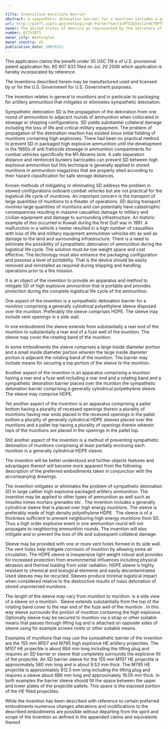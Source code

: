 ```yaml
---

title: Insensitive munitions barrier
abstract: A sympathetic detonation barrier for a munition includes a generally cylindrical polyethylene sleeve disposed over the munition. Preferably, the sleeve comprises HDPE. The sleeve may include vent openings in a side wall. In one embodiment, the sleeve extends from substantially a rear end of the munition to substantially a rear end of a fuze well of the munition.
url: http://patft.uspto.gov/netacgi/nph-Parser?Sect1=PTO2&Sect2=HITOFF&p=1&u=%2Fnetahtml%2FPTO%2Fsearch-adv.htm&r=1&f=G&l=50&d=PALL&S1=07752975&OS=07752975&RS=07752975
owner: The United States of America as represented by the Secretary of the Army
number: 07752975
owner_city: Washington
owner_country: US
publication_date: 20070322
---
```

This application claims the benefit under 35 USC 119 e of U.S. provisional patent application No. 60 807 833 filed on Jul. 20 2006 which application is hereby incorporated by reference.

The inventions described herein may be manufactured used and licensed by or for the U.S. Government for U.S. Government purposes.

The invention relates in general to munitions and in particular to packaging for artillery ammunition that mitigates or eliminates sympathetic detonation.

Sympathetic detonation SD is the propagation of the detonation from one round of ammunition to adjacent rounds of ammunition when collocated in stowage or shipping configurations. SD yields substantial collateral damage including the loss of life and critical military equipment. The problem of propagation of the detonation reaction has existed since initial fielding of munitions containing high explosives. There had been no practical method to prevent SD in packaged high explosive ammunition until the development in the 1960s of anti fratricide stowage in ammunition compartments for combat vehicles specifically the M1 Abrams tank. A safe separation distance and reinforced bunkers barricades can prevent SD between high explosive ammunition but this technique is generally applied to stored munitions in ammunition magazines that are properly sited according to their hazard classification for safe storage distances.

Known methods of mitigating or eliminating SD address the problem in stowed configurations onboard combat vehicles but are not practical for the logistical life cycle of munitions. An important concern is the transport of large quantities of munitions to a theater of operations. SD during transport involves large quantities of munitions and can potentially have catastrophic consequences resulting in massive casualties damage to military and civilian equipment and damage to surrounding infrastructure. An historic example of this occurred in Kuwait during the first Gulf war in 1991. A malfunction in a vehicle s heater resulted in a high number of casualties with loss of life and military equipment ammunition vehicles etc as well as damage to the land and surrounding infrastructure. There is a need to eliminate the possibility of sympathetic detonation of ammunition during the logistical life cycle. The solution must be low weight space and cost effective. The technology must also enhance the packaging configuration and possess a level of portability. That is the device should be easily removed and reinstalled as required during shipping and handling operations prior to a fire mission.

It is an object of the invention to provide an apparatus and method to mitigate SD of high explosive ammunition that is portable and provides protection during the complete logistical life cycle of the ammunition.

One aspect of the invention is a sympathetic detonation barrier for a munition comprising a generally cylindrical polyethylene sleeve disposed over the munition. Preferably the sleeve comprises HDPE. The sleeve may include vent openings in a side wall.

In one embodiment the sleeve extends from substantially a rear end of the munition to substantially a rear end of a fuze well of the munition. The sleeve may cover the rotating band of the munition.

In some embodiments the sleeve comprises a large inside diameter portion and a small inside diameter portion wherein the large inside diameter portion is adjacent the rotating band of the munition. The barrier may include means for securing a top portion of the sleeve to the munition.

Another aspect of the invention is an apparatus comprising a munition having a rear end a fuze well including a rear end and a rotating band and a sympathetic detonation barrier placed over the munition the sympathetic detonation barrier comprising a generally cylindrical polyethylene sleeve. The sleeve may comprise HDPE.

Yet another aspect of the invention is an apparatus comprising a pallet bottom having a plurality of recessed openings therein a plurality of munitions having rear ends placed in the recessed openings in the pallet bottom a plurality of generally cylindrical HDPE sleeves placed over the munitions and a pallet top having a plurality of openings therein wherein tops of the munitions are placed in the openings in the pallet top.

Still another aspect of the invention is a method of preventing sympathetic detonation of munitions comprising at least partially enclosing each munition in a generally cylindrical HDPE sleeve.

The invention will be better understood and further objects features and advantages thereof will become more apparent from the following description of the preferred embodiments taken in conjunction with the accompanying drawings.

The invention mitigates or eliminates the problem of sympathetic detonation SD in large caliber high explosive packaged artillery ammunition. The invention may be applied to other types of ammunition as well such as missiles mines mortars grenades etc . The invention includes a generally cylindrical sleeve that is placed over high energy munitions. The sleeve is preferably made of high density polyethylene HDPE . The sleeve is of a thickness sufficient to prevent neighboring high energy munitions from SD. Thus a high order explosive event in one ammunition round will not propagate to neighboring ammunition rounds. The invention will also mitigate and or prevent the loss of life and subsequent collateral damage.

Sleeve may be provided with one or more vent holes formed in its side wall. The vent holes help mitigate corrosion of munition by allowing some air circulation. The HDPE sleeve is inexpensive light weight robust and provides for increased protection from environmental influences including physical abrasion and thermal loading from solar radiation. HDPE sleeve is highly resistant to chemical and biological elements and easily decontaminated. Used sleeves may be recycled. Sleeves produce minimal logistical impact when considered relative to the destructive results of mass detonation of stored unprotected munitions .

The length of the sleeve may vary from munition to munition. is a side view of a sleeve on a munition . Sleeve extends substantially from the top of the rotating band cover to the rear end of the fuze well of the munition . In this way sleeve surrounds the portion of munition containing the high explosive. Optionally sleeve may be secured to munition via a strap or other suitable means that passes through lifting lug and is attached on opposite sides of sleeve using for example screws rivets or other suitable means.

Examples of munitions that may use the sympathetic barrier of the invention are the 155 mm M107 and M795 high explosive HE artillery projectiles. The M107 HE projectile is about 684 mm long including the lifting plug and requires an SD barrier or sleeve that completely surrounds the explosive fill of the projectile. An SD barrier sleeve for the 155 mm M107 HE projectile is approximately 580 mm long and is about 9.53 mm thick. The M795 HE projectile is approximately 812.5 mm long including the lifting plug and requires a sleeve about 686 mm long and approximately 19.05 mm thick. In both examples the barrier sleeve should fill the space between the upper and lower plates of the projectile pallets. This space is the exposed portion of the HE filled projectiles.

While the invention has been described with reference to certain preferred embodiments numerous changes alterations and modifications to the described embodiments are possible without departing from the spirit and scope of the invention as defined in the appended claims and equivalents thereof.

